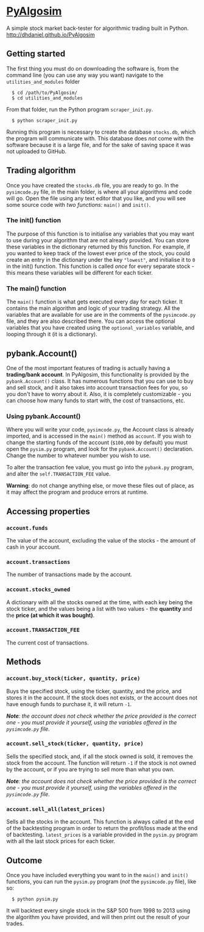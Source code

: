 # [PyAlgosim](http://dhdaniel.github.io/PyAlgosim)

A simple stock market back-tester for algorithmic trading built in Python. <http://dhdaniel.github.io/PyAlgosim>

## Getting started

The first thing you must do on downloading the software is, from the command line (you can use any way you want) navigate to the `utilities_and_modules` folder

```
  $ cd /path/to/PyAlgosim/
  $ cd utilities_and_modules
```

From that folder, run the Python program `scraper_init.py`.

```
  $ python scraper_init.py
```

Running this program is necessary to create the database `stocks.db`, which the program will communicate with. This database does _not_ come with the software because it is a large file, and for the sake of saving space it was not uploaded to GitHub.

## Trading algorithm

Once you have created the `stocks.db` file, you are ready to go. In the `pysimcode.py` file, in the main folder, is where all your algorithms and code will go. Open the file using any text editor that you like, and you will see some source code with _two functions:_ `main()` and `init()`.

### The init() function

The purpose of this function is to initialise any variables that you may want to use during your algorithm that are not already provided. You can store these variables in the dictionary returned by this function. For example, if you wanted to keep track of the lowest ever price of the stock, you could create an entry in the dictionary under the key `"lowest"`, and initialise it to `0` in the init() function. This function is called _once_ for every separate stock - this means these variables will be different for each ticker.

### The main() function

The `main()` function is what gets executed every day for each ticker. It contains the main algorithm and logic of your trading strategy. All the variables that are available for use are in the comments of the `pysimcode.py` file, and they are also described there. You can access the optional variables that you have created using the `optional_variables` variable, and looping through it (it is a dictionary).

## pybank.Account()

One of the most important features of trading is actually having a **trading/bank account**. In PyAlgosim, this functionality is provided by the `pybank.Account()` class. It has numerous functions that you can use to buy and sell stock, and it also takes into account transaction fees for you, so you don't have to worry about it. Also, it is completely customizable - you can choose how many funds to start with, the cost of transactions, etc.

### Using pybank.Account()

Where you will write your code, `pysimcode.py`, the Account class is already imported, and is accessed in the `main()` method as `account`. If you wish to change the starting funds of the account (`$100,000` by default) you must open the `pysim.py` program, and look for the `pybank.Account()` declaration. Change the number to whatever number you wish to use.

To alter the transaction fee value, you must go into the `pybank.py` program, and alter the `self.TRANSACTION_FEE` value.

**Warning**: do not change anything else, or move these files out of place, as it may affect the program and produce errors at runtime.

## Accessing properties

### `account.funds`

The value of the account, excluding the value of the stocks - the amount of cash in your account.

### `account.transactions`

The number of transactions made by the account.

### `account.stocks_owned`

A dictionary with all the stocks owned at the time, with each key being the stock ticker, and the values being a list with two values - the **quantity** and the **price (at which it was bought)**.

### `account.TRANSACTION_FEE`

The current cost of transactions.

## Methods

### `account.buy_stock(ticker, quantity, price)`

Buys the specified stock, using the ticker, quantity, and the price, and stores it in the account. If the stock does not exists, or the account does not have enough funds to purchase it, it will return `-1`.

_**Note**: the account does not check whether the price provided is the correct one - you must provide it yourself, using the variables offered in the `pysimcode.py` file._

### `account.sell_stock(ticker, quantity, price)`

Sells the specified stock, and, if all the stock owned is sold, it removes the stock from the account. The function will return `-1` if the stock is not owned by the account, or if you are trying to sell more than what you own.

_**Note**: the account does not check whether the price provided is the correct one - you must provide it yourself, using the variables offered in the `pysimcode.py` file._

### `account.sell_all(latest_prices)`

Sells all the stocks in the account. This function is always called at the end of the backtesting program in order to return the profit/loss made at the end of backtesting. `latest_prices` is a variable provided in the `pysim.py` program with all the last stock prices for each ticker.

## Outcome

Once you have included everything you want to in the `main()` and `init()` functions, you can run the `pysim.py` program (_not_ the `pysimcode.py` file), like so:

```
  $ python pysim.py
```

It will backtest every single stock in the S&P 500 from 1998 to 2013 using the algorithm you have provided, and will then print out the result of your trades.
